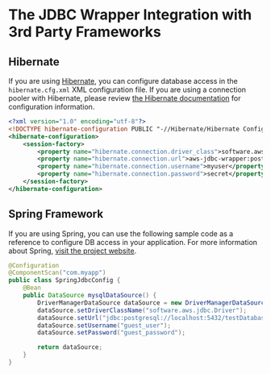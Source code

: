 # The JDBC Wrapper Integration with 3rd Party Frameworks

## Hibernate

If you are using [Hibernate](https://hibernate.org/orm/), you can configure database access in the `hibernate.cfg.xml` XML configuration file. If you are using a connection pooler with Hibernate, please review [the Hibernate documentation](https://docs.jboss.org/hibernate/orm/current/quickstart/html_single/#hibernate-gsg-tutorial-basic-config) for configuration information.

```hibernate.cfg.xml
<?xml version="1.0" encoding="utf-8"?>
<!DOCTYPE hibernate-configuration PUBLIC "-//Hibernate/Hibernate Configuration DTD 3.0//EN" "http://hibernate.sourceforge.net/hibernate-configuration-3.0.dtd">
<hibernate-configuration>
    <session-factory>
        <property name="hibernate.connection.driver_class">software.aws.jdbc.Driver</property>
        <property name="hibernate.connection.url">aws-jdbc-wrapper:postgresql://localhost/mydatabase</property>
        <property name="hibernate.connection.username">myuser</property>
        <property name="hibernate.connection.password">secret</property>
    </session-factory>
</hibernate-configuration>
```

## Spring Framework

If you are using Spring, you can use the following sample code as a reference to configure DB access in your application. For more information about Spring, [visit the project website](https://spring.io/).

```SpringJdbcConfig.java
@Configuration
@ComponentScan("com.myapp")
public class SpringJdbcConfig {
    @Bean
    public DataSource mysqlDataSource() {
        DriverManagerDataSource dataSource = new DriverManagerDataSource();
        dataSource.setDriverClassName("software.aws.jdbc.Driver");
        dataSource.setUrl("jdbc:postgresql://localhost:5432/testDatabase");
        dataSource.setUsername("guest_user");
        dataSource.setPassword("guest_password");

        return dataSource;
    }
}
```